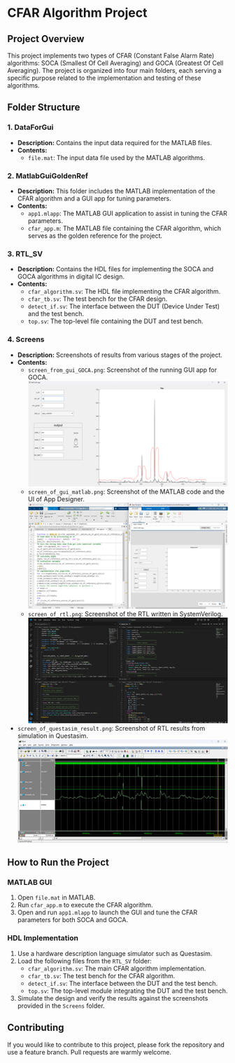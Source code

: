 # CFAR Algorithm Project

## Project Overview

This project implements two types of CFAR (Constant False Alarm Rate) algorithms: SOCA (Smallest Of Cell Averaging) and GOCA (Greatest Of Cell Averaging). The project is organized into four main folders, each serving a specific purpose related to the implementation and testing of these algorithms.

## Folder Structure

### 1. DataForGui
- **Description:** Contains the input data required for the MATLAB files.
- **Contents:**
  - `file.mat`: The input data file used by the MATLAB algorithms.

### 2. MatlabGuiGoldenRef
- **Description:** This folder includes the MATLAB implementation of the CFAR algorithm and a GUI app for tuning parameters.
- **Contents:**
  - `app1.mlapp`: The MATLAB GUI application to assist in tuning the CFAR parameters.
  - `cfar_app.m`: The MATLAB file containing the CFAR algorithm, which serves as the golden reference for the project.

### 3. RTL_SV
- **Description:** Contains the HDL files for implementing the SOCA and GOCA algorithms in digital IC design.
- **Contents:**
  - `cfar_algorithm.sv`: The HDL file implementing the CFAR algorithm.
  - `cfar_tb.sv`: The test bench for the CFAR design.
  - `detect_if.sv`: The interface between the DUT (Device Under Test) and the test bench.
  - `top.sv`: The top-level file containing the DUT and test bench.

### 4. Screens
- **Description:** Screenshots of results from various stages of the project.
- **Contents:**
  - `screen_from_gui_GOCA.png`: Screenshot of the running GUI app for GOCA.
    ![Running GUI App for GOCA](screens/screen_from_gui_GOCA.png)
  - `screen_of_gui_matlab.png`: Screenshot of the MATLAB code and the UI of App Designer.
    ![MATLAB Code and UI of App Designer](screens/screen_of_gui_matlab.png)
  - `screen_of_rtl.png`: Screenshot of the RTL written in SystemVerilog.
  ![RTL Written in SystemVerilog](screens/screen_of_rtl.png)
- `screen_of_questasim_result.png`: Screenshot of RTL results from simulation in Questasim.
![RTL Results from Questasim Simulation](screens/screen_of_questasim_result.png)

## How to Run the Project

### MATLAB GUI
1. Open `file.mat` in MATLAB.
2. Run `cfar_app.m` to execute the CFAR algorithm.
3. Open and run `app1.mlapp` to launch the GUI and tune the CFAR parameters for both SOCA and GOCA.

### HDL Implementation
1. Use a hardware description language simulator such as Questasim.
2. Load the following files from the `RTL_SV` folder:
   - `cfar_algorithm.sv`: The main CFAR algorithm implementation.
   - `cfar_tb.sv`: The test bench for the CFAR algorithm.
   - `detect_if.sv`: The interface between the DUT and the test bench.
   - `top.sv`: The top-level module integrating the DUT and the test bench.
3. Simulate the design and verify the results against the screenshots provided in the `Screens` folder.

## Contributing

If you would like to contribute to this project, please fork the repository and use a feature branch. Pull requests are warmly welcome.
